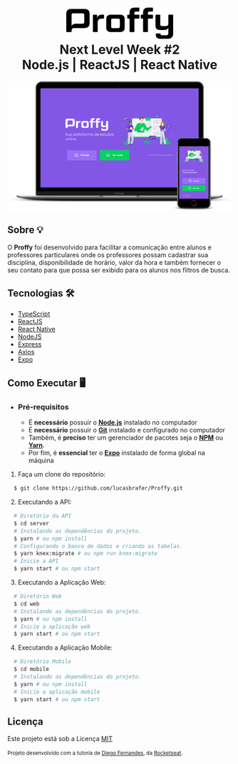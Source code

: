 <h1 align="center">
    <img alt="Proffy" src="github_files/logo.svg" height="70px" />
    <br>Next Level Week #2<br/>
    Node.js | ReactJS | React Native
</h1>

<p align="center">
  <img alt="interface" width="600px" src="./github_files/mockup.png" />
<p>

## Sobre 💡
O **Proffy** foi desenvolvido para facilitar a comunicação entre alunos e professores particulares onde os professores possam cadastrar sua disciplina, disponibilidade de horário, valor da hora e também fornecer o seu contato para que possa ser exibido para os alunos nos filtros de busca.

## Tecnologias 🛠️
- [TypeScript](https://www.typescriptlang.org/)
- [ReactJS](https://pt-br.reactjs.org/)
- [React Native](https://reactnative.dev/)
- [NodeJS](https://nodejs.org/en/)
- [Express](https://expressjs.com/)
- [Axios](https://github.com/axios/axios)
- [Expo](https://expo.io/)

## Como Executar 🖥️

- ### **Pré-requisitos**

  - É **necessário** possuir o **[Node.js](https://nodejs.org/en/)** instalado no computador
  - É **necessário** possuir o **[Git](https://git-scm.com/)** instalado e configurado no computador
  - Também, é **preciso** ter um gerenciador de pacotes seja o **[NPM](https://www.npmjs.com/)** ou **[Yarn](https://yarnpkg.com/)**.
  - Por fim, é **essencial** ter o **[Expo](https://expo.io/)** instalado de forma global na máquina

1. Faça um clone do repositório:

```sh
  $ git clone https://github.com/lucasbrafer/Proffy.git
```

2. Executando a API:

```sh
  # Diretório da API
  $ cd server
  # Instalando as dependências do projeto.
  $ yarn # ou npm install
  # Configurando o banco de dados e criando as tabelas.
  $ yarn knex:migrate # ou npm run knex:migrate
  # Inicie a API
  $ yarn start # ou npm start
```

3. Executando a Aplicação Web:

```sh
  # Diretório Web
  $ cd web
  # Instalando as dependências do projeto.
  $ yarn # ou npm install
  # Inicie a aplicação web
  $ yarn start # ou npm start
```

4. Executando a Aplicação Mobile:

```sh
  # Diretório Mobile
  $ cd mobile
  # Instalando as dependências do projeto.
  $ yarn # ou npm install
  # Inicie a aplicação mobile
  $ yarn start # ou npm start
```

## Licença
Este projeto está sob a Licença [MIT](LICENSE.md)<br/> <br/>
<sup>Projeto desenvolvido com a tutoria de [Diego Fernandes](https://github.com/diego3g), da [Rocketseat](rocketseat.com.br).</sup>
